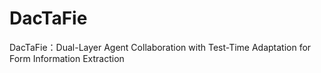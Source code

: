 # DacTaFie
DacTaFie：Dual-Layer Agent Collaboration with Test-Time Adaptation for Form Information Extraction
